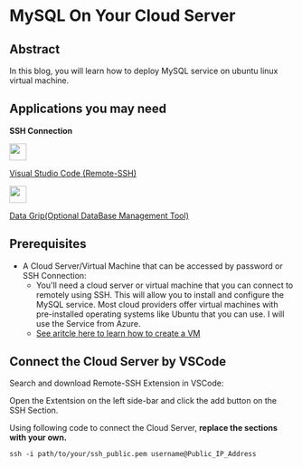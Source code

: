 # MySQL On Your Cloud Server

## Abstract

In this blog, you will learn how to deploy MySQL service on ubuntu linux virtual machine.

## Applications you may need
**SSH Connection**

<img src="/image/visual-studio-code-1.svg" width="30" height="30"/>

[Visual Studio Code (Remote-SSH)](https://code.visualstudio.com)

<img src = "/image/datagrip-icon.svg" width= "30" height = "30"/>

[Data Grip(Optional DataBase Management Tool)](https://www.jetbrains.com/datagrip/download/)

## Prerequisites

- A Cloud Server/Virtual Machine that can be accessed by password or SSH Connection:
  - You'll need a cloud server or virtual machine that you can connect to remotely using SSH. This will allow you to install and configure the MySQL service. Most cloud providers offer virtual machines with pre-installed operating systems like Ubuntu that you can use. I will use the Service from Azure.
  - [See aritcle here to learn how to create a VM]()

## Connect the Cloud Server by VSCode 

Search and download Remote-SSH Extension in VSCode:



Open the Extentsion on the left side-bar and click the add button on the SSH Section.

Using following code to connect the Cloud Server, **replace the sections with your own.**

```shell
ssh -i path/to/your/ssh_public.pem username@Public_IP_Address
```

## 
